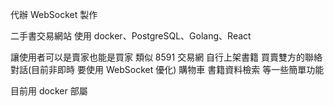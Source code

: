 代辦 WebSocket 製作

二手書交易網站
使用 docker、PostgreSQL、Golang、React

讓使用者可以是賣家也能是買家 類似 8591 交易網
自行上架書籍 買賣雙方的聯絡對話(目前非即時 要使用 WebSocket 優化)
購物車 書籍資料檢索 等一些簡單功能

目前用 docker 部屬
